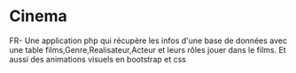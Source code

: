 # Cinema
FR- Une application php qui récupère les infos d'une base de données avec une table films,Genre,Realisateur,Acteur et leurs rôles jouer dans le films.
Et aussi des animations visuels en bootstrap et css<br>
